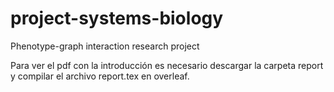 # project-systems-biology
Phenotype-graph interaction research project

Para ver el pdf con la introducción es necesario descargar la carpeta report y compilar el archivo report.tex en overleaf.
